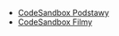 - [CodeSandbox Podstawy](https://codesandbox.io/p/sandbox/thirsty-bohr-zwjqk9)
- [CodeSandbox Filmy](https://codesandbox.io/p/sandbox/filmy-j46lzt)